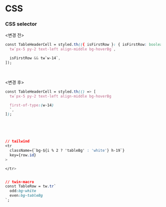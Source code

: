 # CSS

### CSS selector

<변경 전>

```CSS
const TableHeaderCell = styled.th(({ isFirstRow }: { isFirstRow: boolean }) => [
  tw`px-5 py-2 text-left align-middle bg-hoverBg`,

  isFirstRow && tw`w-14`,
]);
```

<br>

<변경 후>

```CSS
const TableHeaderCell = styled.th(() => [
  tw`px-5 py-2 text-left align-middle bg-hoverBg

  first-of-type:(w-14)
  `,
]);
```

<br>

```CSS


// tailwind
<tr
  className={`bg-${i % 2 ? 'tableBg' : 'white'} h-19`}
  key={row.id}
>

</tr>


// twin-macro
const TableRow = tw.tr`
  odd:bg-white
  even:bg-tableBg
`;
```
